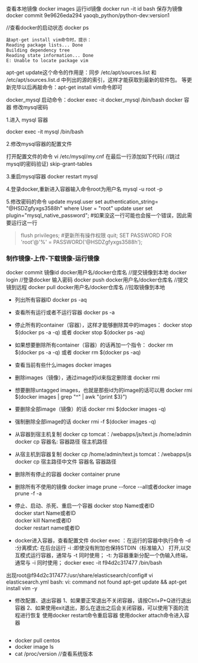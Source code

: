 查看本地镜像
docker images
运行id镜像
docker run -it id bash
保存为镜像
docker commit 9e9626eda294  yaoqb_python/python-dev:version1

//查看docker的启动状态
docker ps 

```
敲apt-get install vim命令时，提示：
Reading package lists... Done
Building dependency tree       
Reading state information... Done
E: Unable to locate package vim
```

apt-get update这个命令的作用是：同步 /etc/apt/sources.list 和 /etc/apt/sources.list.d 中列出的源的索引，这样才能获取到最新的软件包。
等更新完毕以后再敲命令：apt-get install vim命令即可

docker_mysql
启动命令：docker exec -it docker_mysql /bin/bash
docker 容器 修改mysql密码

1.进入 mysql 容器

docker exec -it mysql /bin/bash

2.修改mysql容器的配置文件

打开配置文件的命令
vi /etc/mysql/my.cnf
在最后一行添加如下代码( //跳过mysql的密码验证)
skip-grant-tables

3.重启mysql容器
docker restart mysql


4.登录docker,重新进入容器输入命令root为用户名
mysql -u root -p

5.修改密码的命令
update mysql.user set authentication_string= "@HSDZgfyxgs3588h" where User = "root"
update user set plugin="mysql_native_password"; #如果没这一行可能也会报一个错误，因此需要运行这一行
> flush privileges; #更新所有操作权限
> quit;
SET PASSWORD FOR 'root'@'%' = PASSWORD('@HSDZgfyxgs3588h'); 

### 制作镜像-上传-下载镜像-运行镜像


docker commit 镜像id  docker用户名/docker仓库名  //提交镜像到本地
docker login //登录docker 输入密码
docker push  docker用户名/docker仓库名 //提交镜到远程
docker pull docker用户名/docker仓库名 //拉取镜像到本地 

* 列出所有容器ID
docker ps -aq
* 查看所有运行或者不运行容器
docker ps -a
* 停止所有的container（容器），这样才能够删除其中的images：
docker stop $(docker ps -a -q) 或者 docker stop $(docker ps -aq) 
* 如果想要删除所有container（容器）的话再加一个指令：
docker rm $(docker ps -a -q) 或者 docker rm $(docker ps -aq) 
* 查看当前有些什么images
docker images
* 删除images（镜像），通过image的id来指定删除谁
docker rmi <image id>
* 想要删除untagged images，也就是那些id为的image的话可以用
docker rmi $(docker images | grep "^<none>" | awk "{print $3}")
* 要删除全部image（镜像）的话
docker rmi $(docker images -q)
* 强制删除全部image的话
docker rmi -f $(docker images -q)
* 从容器到宿主机复制
 docker cp tomcat：/webapps/js/text.js /home/admin
 docker  cp 容器名:  容器路径       宿主机路径         
* 从宿主机到容器复制
 docker cp /home/admin/text.js tomcat：/webapps/js
 docker cp 宿主路径中文件      容器名  容器路径   
* 删除所有停止的容器
docker container prune
* 删除所有不使用的镜像
docker image prune --force --all或者docker image prune -f -a
* 停止、启动、杀死、重启一个容器
docker stop Name或者ID  
docker start Name或者ID  
docker kill Name或者ID  
docker restart name或者ID

* docker进入容器，查看配置文件
docker exec ：在运行的容器中执行命令
        -d :分离模式: 在后台运行
        -i :即使没有附加也保持STDIN（标准输入） 打开,以交互模式运行容器，通常与 -t 同时使用；
        -t: 为容器重新分配一个伪输入终端，通常与 -i 同时使用；
docker exec -it  f94d2c317477 /bin/bash

出现root@f94d2c317477:/usr/share/elasticsearch/config# vi elasticsearch.yml
bash: vi: command not found
apt-get update && apt-get install vim -y

* 修改配置、退出容器
1、如果要正常退出不关闭容器，请按Ctrl+P+Q进行退出容器
2、如果使用exit退出，那么在退出之后会关闭容器，可以使用下面的流程进行恢复
使用docker restart命令重启容器
使用docker attach命令进入容器

## 
 * docker pull centos 
 * docker image ls
 * cat /proc/version //查看系统版本 
